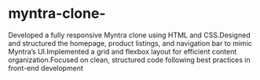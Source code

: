 # myntra-clone-
Developed a fully responsive Myntra clone using HTML and CSS.Designed and structured  the homepage, product listings, and navigation bar to mimic Myntra’s UI.Implemented a grid and flexbox  layout for efficient content organization.Focused on clean, structured code following best practices in front-end  development
